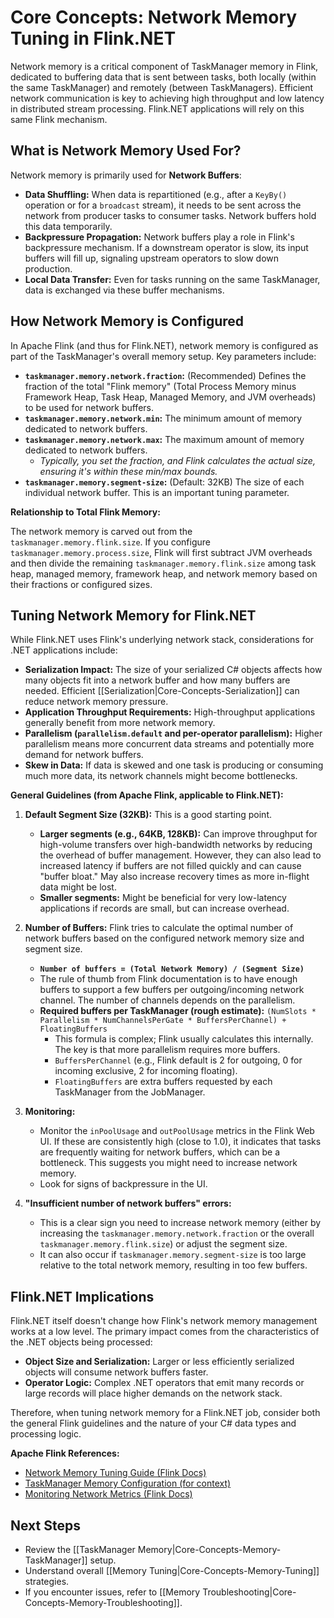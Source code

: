# Core Concepts: Network Memory Tuning in Flink.NET

Network memory is a critical component of TaskManager memory in Flink, dedicated to buffering data that is sent between tasks, both locally (within the same TaskManager) and remotely (between TaskManagers). Efficient network communication is key to achieving high throughput and low latency in distributed stream processing. Flink.NET applications will rely on this same Flink mechanism.

## What is Network Memory Used For?

Network memory is primarily used for **Network Buffers**:

*   **Data Shuffling:** When data is repartitioned (e.g., after a `KeyBy()` operation or for a `broadcast` stream), it needs to be sent across the network from producer tasks to consumer tasks. Network buffers hold this data temporarily.
*   **Backpressure Propagation:** Network buffers play a role in Flink's backpressure mechanism. If a downstream operator is slow, its input buffers will fill up, signaling upstream operators to slow down production.
*   **Local Data Transfer:** Even for tasks running on the same TaskManager, data is exchanged via these buffer mechanisms.

## How Network Memory is Configured

In Apache Flink (and thus for Flink.NET), network memory is configured as part of the TaskManager's overall memory setup. Key parameters include:

*   **`taskmanager.memory.network.fraction`:** (Recommended) Defines the fraction of the total "Flink memory" (Total Process Memory minus Framework Heap, Task Heap, Managed Memory, and JVM overheads) to be used for network buffers.
*   **`taskmanager.memory.network.min`:** The minimum amount of memory dedicated to network buffers.
*   **`taskmanager.memory.network.max`:** The maximum amount of memory dedicated to network buffers.
    *   *Typically, you set the fraction, and Flink calculates the actual size, ensuring it's within these min/max bounds.*
*   **`taskmanager.memory.segment-size`:** (Default: 32KB) The size of each individual network buffer. This is an important tuning parameter.

**Relationship to Total Flink Memory:**

The network memory is carved out from the `taskmanager.memory.flink.size`. If you configure `taskmanager.memory.process.size`, Flink will first subtract JVM overheads and then divide the remaining `taskmanager.memory.flink.size` among task heap, managed memory, framework heap, and network memory based on their fractions or configured sizes.

## Tuning Network Memory for Flink.NET

While Flink.NET uses Flink's underlying network stack, considerations for .NET applications include:

*   **Serialization Impact:** The size of your serialized C# objects affects how many objects fit into a network buffer and how many buffers are needed. Efficient [[Serialization|Core-Concepts-Serialization]] can reduce network memory pressure.
*   **Application Throughput Requirements:** High-throughput applications generally benefit from more network memory.
*   **Parallelism (`parallelism.default` and per-operator parallelism):** Higher parallelism means more concurrent data streams and potentially more demand for network buffers.
*   **Skew in Data:** If data is skewed and one task is producing or consuming much more data, its network channels might become bottlenecks.

**General Guidelines (from Apache Flink, applicable to Flink.NET):**

1.  **Default Segment Size (32KB):** This is a good starting point.
    *   **Larger segments (e.g., 64KB, 128KB):** Can improve throughput for high-volume transfers over high-bandwidth networks by reducing the overhead of buffer management. However, they can also lead to increased latency if buffers are not filled quickly and can cause "buffer bloat." May also increase recovery times as more in-flight data might be lost.
    *   **Smaller segments:** Might be beneficial for very low-latency applications if records are small, but can increase overhead.

2.  **Number of Buffers:** Flink tries to calculate the optimal number of network buffers based on the configured network memory size and segment size.
    *   **`Number of buffers = (Total Network Memory) / (Segment Size)`**
    *   The rule of thumb from Flink documentation is to have enough buffers to support a few buffers per outgoing/incoming network channel. The number of channels depends on the parallelism.
    *   **Required buffers per TaskManager (rough estimate):** `(NumSlots * Parallelism * NumChannelsPerGate * BuffersPerChannel) + FloatingBuffers`
        *   This formula is complex; Flink usually calculates this internally. The key is that more parallelism requires more buffers.
        *   `BuffersPerChannel` (e.g., Flink default is 2 for outgoing, 0 for incoming exclusive, 2 for incoming floating).
        *   `FloatingBuffers` are extra buffers requested by each TaskManager from the JobManager.

3.  **Monitoring:**
    *   Monitor the `inPoolUsage` and `outPoolUsage` metrics in the Flink Web UI. If these are consistently high (close to 1.0), it indicates that tasks are frequently waiting for network buffers, which can be a bottleneck. This suggests you might need to increase network memory.
    *   Look for signs of backpressure in the UI.

4.  **"Insufficient number of network buffers" errors:**
    *   This is a clear sign you need to increase network memory (either by increasing the `taskmanager.memory.network.fraction` or the overall `taskmanager.memory.flink.size`) or adjust the segment size.
    *   It can also occur if `taskmanager.memory.segment-size` is too large relative to the total network memory, resulting in too few buffers.

## Flink.NET Implications

Flink.NET itself doesn't change how Flink's network memory management works at a low level. The primary impact comes from the characteristics of the .NET objects being processed:

*   **Object Size and Serialization:** Larger or less efficiently serialized objects will consume network buffers faster.
*   **Operator Logic:** Complex .NET operators that emit many records or large records will place higher demands on the network stack.

Therefore, when tuning network memory for a Flink.NET job, consider both the general Flink guidelines and the nature of your C# data types and processing logic.

**Apache Flink References:**

*   [Network Memory Tuning Guide (Flink Docs)](https://nightlies.apache.org/flink/flink-docs-stable/docs/deployment/memory/network_mem_tuning/)
*   [TaskManager Memory Configuration (for context)](https://nightlies.apache.org/flink/flink-docs-stable/docs/deployment/memory/mem_setup_tm/)
*   [Monitoring Network Metrics (Flink Docs)](https://nightlies.apache.org/flink/flink-docs-stable/docs/ops/monitoring/metrics/#network)

## Next Steps

*   Review the [[TaskManager Memory|Core-Concepts-Memory-TaskManager]] setup.
*   Understand overall [[Memory Tuning|Core-Concepts-Memory-Tuning]] strategies.
*   If you encounter issues, refer to [[Memory Troubleshooting|Core-Concepts-Memory-Troubleshooting]].
